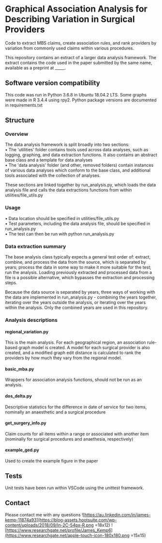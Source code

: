 # Graphical Association Analysis for Describing Variation in Surgical Providers
Code to extract MBS claims, create association rules, and rank providers by variation from commonly used claims within various procedures.<br/>

This repository contains an extract of a larger data analysis framework. The extract contains the code used in the paper submitted by the same name, available as a preprint at _____.

## Software version compatibility
This code was run in Python 3.6.8 in Ubuntu 18.04.2 LTS. Some graphs were made in R 3.4.4 using rpy2. Python package versions are documented in requirements.txt

## Structure
### Overview
The data analysis framework is split broadly into two sections:<br/>
• The 'utilities' folder contains tools used across data analyses, such as logging, graphing, and data extraction functions. It also contains an abstract base class and a template for data analyses<br/>
• The 'data analysis' folder (and other, removed folders) contain instances of various data analyses which conform to the base class, and additional tools associated with the collection of analyses.<br/>

These sections are linked together by run_analysis.py, which loads the data analysis file and calls the data extractions functions from within utilities/file_utils.py

### Usage
• Data location should be specified in utilities/file_utils.py<br/>
• Test parameters, including the data analysis file, should be specified in run_analysis.py<br/>
• The test can then be run with python run_analysis.py<br/>

### Data extraction summary
The base analysis class typically expects a general test order of: extract, combine, and process the data from the source, which is separated by years; process the data in some way to make it more suitable for the test; run the analysis. Loading previously extracted and processed data from a file is a possible alternative, which bypasses the extraction and processing steps.

Because the data source is separated by years, three ways of working with the data are implemented in run_analysis.py - combining the years together, iterating over the years outside the analysis, or iterating over the years within the analysis. Only the combined years are used in this repository.

### Analysis descriptions
#### regional_variation.py
This is the main analysis. For each geographical region, an association rule-based graph model is created. A model for each surgical provider is also created, and a modified graph edit distance is calculated to rank the providers by how much they vary from the regional model.

#### basic_mba.py
Wrappers for association analysis functions, should not be run as an analysis.

#### dos_delta.py
Descriptive statistics for the difference in date of service for two items, nominally an anaesthetic and a surgical procedure

#### get_surgery_info.py
Claim counts for all items within a range or associated with another item (nominally for surgical procedures and anaethesia, respectively)

#### example_ged.py
Used to create the example figure in the paper

## Tests
Unit tests have been run within VSCode using the unittest framework.

## Contact
Please contact me with any questions
![https://au.linkedin.com/in/james-kemp-11874a93](https://blog-assets.hootsuite.com/wp-content/uploads/2018/09/In-2C-54px-R.png =18x12)
![https://www.researchgate.net/profile/James_Kemp6](https://www.researchgate.net/apple-touch-icon-180x180.png =15x15)